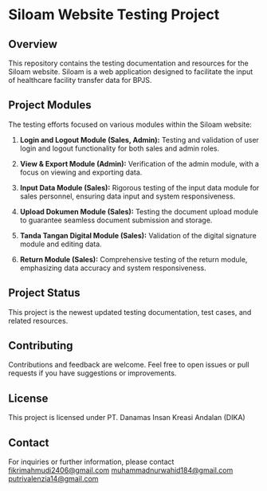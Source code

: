 # Siloam Website Testing Project

## Overview
This repository contains the testing documentation and resources for the Siloam website. Siloam is a web application designed to facilitate the input of healthcare facility transfer data for BPJS.

## Project Modules
The testing efforts focused on various modules within the Siloam website:

1. **Login and Logout Module (Sales, Admin):** Testing and validation of user login and logout functionality for both sales and admin roles.

2. **View & Export Module (Admin):** Verification of the admin module, with a focus on viewing and exporting data.

3. **Input Data Module (Sales):** Rigorous testing of the input data module for sales personnel, ensuring data input and system responsiveness.

4. **Upload Dokumen Module (Sales):** Testing the document upload module to guarantee seamless document submission and storage.

5. **Tanda Tangan Digital Module (Sales):** Validation of the digital signature module and editing data.

6. **Return Module (Sales):** Comprehensive testing of the return module, emphasizing data accuracy and system responsiveness.

## Project Status
This project is the newest updated testing documentation, test cases, and related resources.

## Contributing
Contributions and feedback are welcome. Feel free to open issues or pull requests if you have suggestions or improvements.

## License
This project is licensed under PT. Danamas Insan Kreasi Andalan (DIKA)

## Contact
For inquiries or further information, please contact 
fikrimahmudi2406@gmail.com
muhammadnurwahid184@gmail.com
putrivalenzia14@gmail.com
